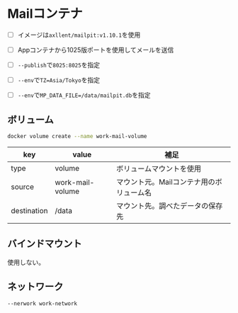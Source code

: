 # Mailコンテナ
- [ ] イメージは`axllent/mailpit:v1.10.1`を使用
- [ ] Appコンテナから1025版ポートを使用してメールを送信
- [ ] `--publish`で`8025:8025`を指定
- [ ] `--env`で`TZ=Asia/Tokyo`を指定
- [ ] `--env`で`MP_DATA_FILE=/data/mailpit.db`を指定


## ボリューム

```bash
docker volume create --name work-mail-volume
```

|key|value|補足|
|---|---|---|
|type|volume|ボリュームマウントを使用|
|source|work-mail-volume|マウント元。Mailコンテナ用のボリューム名|
|destination|/data|マウント先。調べたデータの保存先|


## バインドマウント
使用しない。


## ネットワーク
`--nerwork work-network`